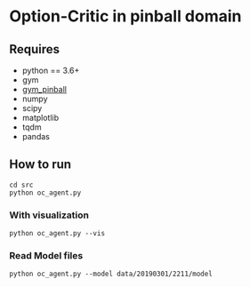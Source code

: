 # Option-Critic in pinball domain
## Requires
* python == 3.6+
* gym
* [gym_pinball](https://github.com/Kerneltyu/gym-pinball)
* numpy
* scipy
* matplotlib
* tqdm
* pandas

## How to run
```
cd src
python oc_agent.py
```

### With visualization
```
python oc_agent.py --vis
```

### Read Model files
```
python oc_agent.py --model data/20190301/2211/model
```
